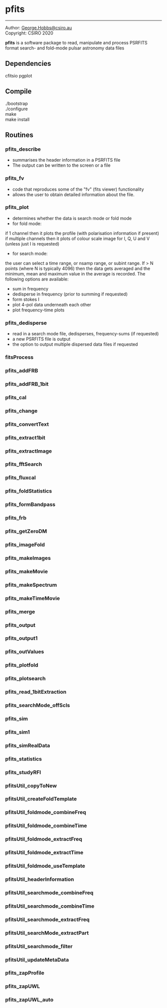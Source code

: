 # pfits
---
Author:    George.Hobbs@csiro.au  
Copyright: CSIRO 2020 

**pfits** is a software package to read, manipulate and process PSRFITS format search- and fold-mode pulsar astronomy data files 

## Dependencies
cfitsio
pgplot

## Compile
./bootstrap  
./configure  
make  
make install

## Routines

### pfits_describe

+ summarises the header information in a PSRFITS file
+ The output can be written to the screen or a file

### pfits_fv

+ code that reproduces some of the "fv" (fits viewer) functionality
+ allows the user to obtain detailed information about the file.

### pfits_plot

+ determines whether the data is search mode or fold mode
+ for fold mode:

if 1 channel then it plots the profile (with polarisation information if present)
if multiple channels then it plots of colour scale image for I, Q, U and V (unless just I is requested)

+ for search mode:

the user can select a time range, or nsamp range, or subint range. If > N points (where N is typically 4096) then the data gets averaged and the minimum, mean and maximum value in the average is recorded. The following options are available:

- sum in frequency
- dedisperse in frequency (prior to summing if requested)
- form stokes I
- plot 4-pol data underneath each other
- plot frequency-time plots

### pfits_dedisperse

+ read in a search mode file, dedisperses, frequency-sums (if requested)
+ a new PSRFITS file is output
+ the option to output multiple dispersed data files if requested

### fitsProcess
### pfits_addFRB
### pfits_addFRB_1bit
### pfits_cal
### pfits_change
### pfits_convertText
### pfits_extract1bit
### pfits_extractImage
### pfits_fftSearch
### pfits_fluxcal
### pfits_foldStatistics
### pfits_formBandpass
### pfits_frb
### pfits_getZeroDM
### pfits_imageFold
### pfits_makeImages
### pfits_makeMovie
### pfits_makeSpectrum
### pfits_makeTimeMovie
### pfits_merge
### pfits_output
### pfits_output1
### pfits_outValues
### pfits_plotfold
### pfits_plotsearch
### pfits_read_1bitExtraction
### pfits_searchMode_offScls
### pfits_sim
### pfits_sim1
### pfits_simRealData
### pfits_statistics
### pfits_studyRFI
### pfitsUtil_copyToNew
### pfitsUtil_createFoldTemplate
### pfitsUtil_foldmode_combineFreq
### pfitsUtil_foldmode_combineTime
### pfitsUtil_foldmode_extractFreq
### pfitsUtil_foldmode_extractTime
### pfitsUtil_foldmode_useTemplate
### pfitsUtil_headerInformation
### pfitsUtil_searchmode_combineFreq
### pfitsUtil_searchmode_combineTime
### pfitsUtil_searchmode_extractFreq
### pfitsUtil_searchMode_extractPart
### pfitsUtil_searchmode_filter
### pfitsUtil_updateMetaData
### pfits_zapProfile
### pfits_zapUWL
### pfits_zapUWL_auto
